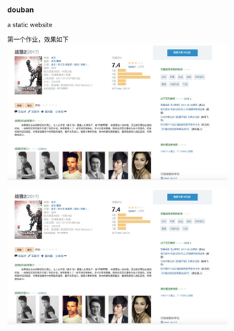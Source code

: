 ### douban

a static website

第一个作业，效果如下
![预览](https://github.com/Kelier/pentaTest/blob/master/view/view.jpg)

<img src="view/view.jpg">                                                                                        
